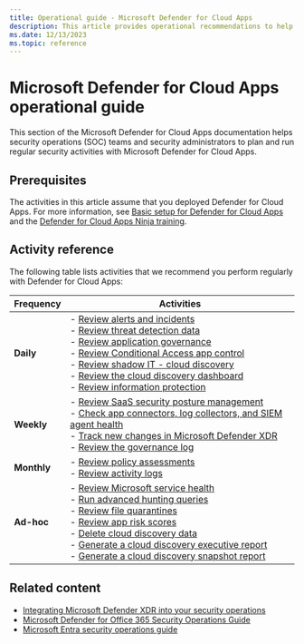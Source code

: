 ```yaml
---
title: Operational guide - Microsoft Defender for Cloud Apps
description: This article provides operational recommendations to help security operations teams to plan and run security activities.
ms.date: 12/13/2023
ms.topic: reference
---
```


# Microsoft Defender for Cloud Apps operational guide

This section of the Microsoft Defender for Cloud Apps documentation helps security operations (SOC) teams and security administrators to plan and run regular security activities with Microsoft Defender for Cloud Apps.

## Prerequisites

The activities in this article assume that you deployed Defender for Cloud Apps. For more information, see [Basic setup for Defender for Cloud Apps](../general-setup.md) and the [Defender for Cloud Apps Ninja training](https://aka.ms/MDCANinjaTraining).

## Activity reference

The following table lists activities that we recommend you perform regularly with Defender for Cloud Apps:

|Frequency  |Activities  |
|---------|---------|
|**Daily**     | - [Review alerts and incidents](ops-guide-daily.md#review-alerts-and-incidents) <br>  - [Review threat detection data](ops-guide-daily.md#review-threat-detection-data) <br>  - [Review application governance](ops-guide-daily.md#review-application-governance) <br>  - [Review Conditional Access app control](ops-guide-daily.md#review-conditional-access-app-control)<br>  - [Review shadow IT - cloud discovery](ops-guide-daily.md#review-shadow-it---cloud-discovery)<br>  - [Review the cloud discovery dashboard](ops-guide-daily.md#review-the-cloud-discovery-dashboard)<br>  - [Review information protection](ops-guide-daily.md#review-information-protection)     |
|**Weekly**     | - [Review SaaS security posture management](ops-guide-weekly.md#review-saas-security-posture-management) <br>  - [Check app connectors, log collectors, and SIEM agent health](ops-guide-weekly.md#check-app-connectors-log-collectors-and-siem-agent-health)<br>  - [Track new changes in Microsoft Defender XDR](ops-guide-weekly.md#track-new-changes-in-microsoft-defender-xdr)<br>  - [Review the governance log](ops-guide-weekly.md#review-the-governance-log)       |
|**Monthly**     | - [Review policy assessments](ops-guide-monthly.md#review-policy-assessments) <br>  -  [Review activity logs](ops-guide-monthly.md#review-activity-logs)       |
|**Ad-hoc**     |   - [Review Microsoft service health](ops-guide-ad-hoc.md#review-microsoft-service-health) <br>  - [Run advanced hunting queries](ops-guide-ad-hoc.md#run-advanced-hunting-queries)<br>  - [Review file quarantines](ops-guide-ad-hoc.md#review-file-quarantines)<br>  - [Review app risk scores](ops-guide-ad-hoc.md#review-app-risk-scores)<br>  - [Delete cloud discovery data](ops-guide-ad-hoc.md#delete-cloud-discovery-data) <br>  - [Generate a cloud discovery executive report](ops-guide-ad-hoc.md#generate-a-cloud-discovery-executive-report)<br>  - [Generate a cloud discovery snapshot report](ops-guide-ad-hoc.md#generate-a-cloud-discovery-snapshot-report)    |

## Related content

- [Integrating Microsoft Defender XDR into your security operations](/microsoft-365/security/defender/integrate-microsoft-365-defender-secops?bc=%2Fsecurity%2Foperations%2Fbreadcrumb%2Ftoc.json&toc=%2Fsecurity%2Foperations%2Ftoc.json)
- [Microsoft Defender for Office 365 Security Operations Guide](/microsoft-365/security/office-365-security/mdo-sec-ops-guide?bc=%2Fsecurity%2Foperations%2Fbreadcrumb%2Ftoc.json&toc=%2Fsecurity%2Foperations%2Ftoc.json)
- [Microsoft Entra security operations guide](/entra/architecture/security-operations-introduction?bc=%2Fsecurity%2Foperations%2Fbreadcrumb%2Ftoc.json&toc=%2Fsecurity%2Foperations%2Ftoc.json)
